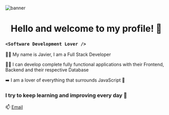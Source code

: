 ![banner](https://pbs.twimg.com/profile_banners/1455656539021365262/1672835147/1500x500)

<h1 align="center">Hello and welcome to my profile! 👋</h1>

### `<Software Development Lover />`

👨‍🎓 My name is Javier, I am a Full Stack Developer

👨‍💻 I can develop complete fully functional applications with their Frontend, Backend and their respective Database

➡️ I am a lover of everything that surrounds JavaScript 💛

### I try to keep learning and improving every day 💪

📫 [Email](mailto:moreno.jml88@gmail.com)
